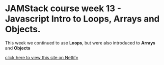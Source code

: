 # JAMStack course week 13 - Javascript Intro to Loops, Arrays and Objects.

This week we continued to use **Loops**, but were also introduced to **Arrays** and **Objects**

[click here to view this site on Netlify](https://nervous-hodgkin-398671.netlify.app/)
